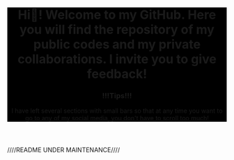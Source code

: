 <header style="background-color:black;">
  <h1>Hi👋! Welcome to my GitHub. Here you will find the repository of my public codes and my private collaborations. I invite you to give feedback!</h1>
  <h3>!!!Tips!!!</h3>
  <p>I have left several sections with small bars so that at any time you want to go to any of my social media, you don't have to scroll too much!</p>
</header>


////README UNDER MAINTENANCE////
